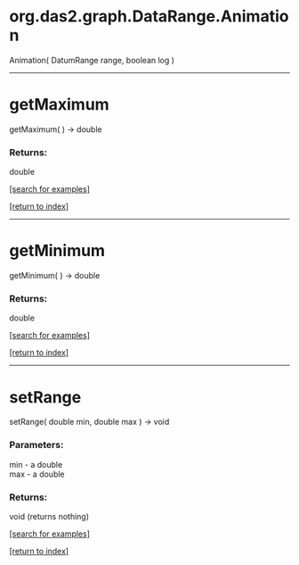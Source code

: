# org.das2.graph.DataRange.Animation
Animation( DatumRange range, boolean log )


***
<a name="getMaximum"></a>
# getMaximum
getMaximum(  ) &rarr; double



### Returns:
double


<a href="https://github.com/autoplot/dev/search?q=getMaximum&unscoped_q=getMaximum">[search for examples]</a>

<a href="https://github.com/autoplot/documentation/blob/master/javadoc/index-all.md">[return to index]</a>

***
<a name="getMinimum"></a>
# getMinimum
getMinimum(  ) &rarr; double



### Returns:
double


<a href="https://github.com/autoplot/dev/search?q=getMinimum&unscoped_q=getMinimum">[search for examples]</a>

<a href="https://github.com/autoplot/documentation/blob/master/javadoc/index-all.md">[return to index]</a>

***
<a name="setRange"></a>
# setRange
setRange( double min, double max ) &rarr; void



### Parameters:
min - a double
<br>max - a double

### Returns:
void (returns nothing)


<a href="https://github.com/autoplot/dev/search?q=setRange&unscoped_q=setRange">[search for examples]</a>

<a href="https://github.com/autoplot/documentation/blob/master/javadoc/index-all.md">[return to index]</a>


